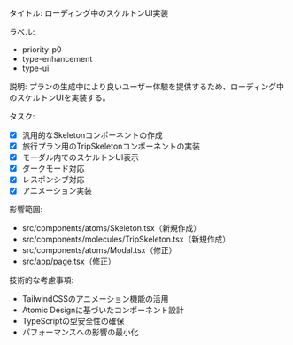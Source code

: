 タイトル: ローディング中のスケルトンUI実装

ラベル: 
- priority-p0
- type-enhancement
- type-ui

説明:
プランの生成中により良いユーザー体験を提供するため、ローディング中のスケルトンUIを実装する。

タスク:
- [x] 汎用的なSkeletonコンポーネントの作成
- [x] 旅行プラン用のTripSkeletonコンポーネントの実装
- [x] モーダル内でのスケルトンUI表示
- [x] ダークモード対応
- [x] レスポンシブ対応
- [x] アニメーション実装

影響範囲:
- src/components/atoms/Skeleton.tsx（新規作成）
- src/components/molecules/TripSkeleton.tsx（新規作成）
- src/components/atoms/Modal.tsx（修正）
- src/app/page.tsx（修正）

技術的な考慮事項:
- TailwindCSSのアニメーション機能の活用
- Atomic Designに基づいたコンポーネント設計
- TypeScriptの型安全性の確保
- パフォーマンスへの影響の最小化
